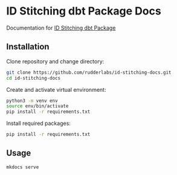 # ID Stitching dbt Package Docs

Documentation for [ID Stitching dbt Package](https://github.com/rudderlabs/dbt-id-stitching)

## Installation

Clone repository and change directory:

```bash
git clone https://github.com/rudderlabs/id-stitching-docs.git
cd id-stitching-docs
```

Create and activate virtual environment:

```bash
python3 -m venv env
source env/bin/activate
pip install -r requirements.txt
```

Install required packages:

```bash
pip install -r requirements.txt
```

## Usage

```bash
mkdocs serve
```
